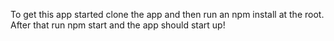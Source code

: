 To get this app started clone the app and then run an npm install at the root. After that run npm start and the app should start up!